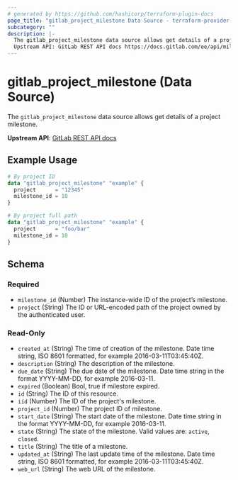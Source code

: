 ```yaml
---
# generated by https://github.com/hashicorp/terraform-plugin-docs
page_title: "gitlab_project_milestone Data Source - terraform-provider-gitlab"
subcategory: ""
description: |-
  The gitlab_project_milestone data source allows get details of a project milestone.
  Upstream API: GitLab REST API docs https://docs.gitlab.com/ee/api/milestones.html
---
```


# gitlab_project_milestone (Data Source)

The `gitlab_project_milestone` data source allows get details of a project milestone.

**Upstream API**: [GitLab REST API docs](https://docs.gitlab.com/ee/api/milestones.html)

## Example Usage

```terraform
# By project ID
data "gitlab_project_milestone" "example" {
  project      = "12345"
  milestone_id = 10
}

# By project full path
data "gitlab_project_milestone" "example" {
  project      = "foo/bar"
  milestone_id = 10
}
```

<!-- schema generated by tfplugindocs -->
## Schema

### Required

- `milestone_id` (Number) The instance-wide ID of the project’s milestone.
- `project` (String) The ID or URL-encoded path of the project owned by the authenticated user.

### Read-Only

- `created_at` (String) The time of creation of the milestone. Date time string, ISO 8601 formatted, for example 2016-03-11T03:45:40Z.
- `description` (String) The description of the milestone.
- `due_date` (String) The due date of the milestone. Date time string in the format YYYY-MM-DD, for example 2016-03-11.
- `expired` (Boolean) Bool, true if milestore expired.
- `id` (String) The ID of this resource.
- `iid` (Number) The ID of the project's milestone.
- `project_id` (Number) The project ID of milestone.
- `start_date` (String) The start date of the milestone. Date time string in the format YYYY-MM-DD, for example 2016-03-11.
- `state` (String) The state of the milestone. Valid values are: `active`, `closed`.
- `title` (String) The title of a milestone.
- `updated_at` (String) The last update time of the milestone. Date time string, ISO 8601 formatted, for example 2016-03-11T03:45:40Z.
- `web_url` (String) The web URL of the milestone.


